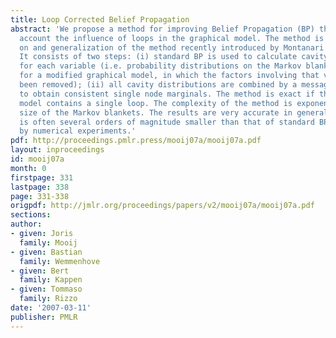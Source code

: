 ```yaml
---
title: Loop Corrected Belief Propagation
abstract: 'We propose a method for improving Belief Propagation (BP) that takes into
  account the influence of loops in the graphical model. The method is a variation
  on and generalization of the method recently introduced by Montanari and Rizzo [2005].
  It consists of two steps: (i) standard BP is used to calculate cavity distributions
  for each variable (i.e. probability distributions on the Markov blanket of a variable
  for a modified graphical model, in which the factors involving that variable have
  been removed); (ii) all cavity distributions are combined by a messagepassing algorithm
  to obtain consistent single node marginals. The method is exact if the graphical
  model contains a single loop. The complexity of the method is exponential in the
  size of the Markov blankets. The results are very accurate in general: the error
  is often several orders of magnitude smaller than that of standard BP, as illustrated
  by numerical experiments.'
pdf: http://proceedings.pmlr.press/mooij07a/mooij07a.pdf
layout: inproceedings
id: mooij07a
month: 0
firstpage: 331
lastpage: 338
page: 331-338
origpdf: http://jmlr.org/proceedings/papers/v2/mooij07a/mooij07a.pdf
sections: 
author:
- given: Joris
  family: Mooij
- given: Bastian
  family: Wemmenhove
- given: Bert
  family: Kappen
- given: Tommaso
  family: Rizzo
date: '2007-03-11'
publisher: PMLR
---
```

